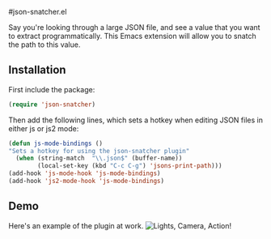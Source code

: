 #json-snatcher.el

Say you're looking through a large JSON file, and see a value that you want to extract programmatically. This Emacs extension will allow you to snatch the path to this value.

## Installation

First include the package:
```lisp
(require 'json-snatcher)
```

Then add the following lines, which sets a hotkey when editing JSON files
in either js or js2 mode:
   ```lisp
   (defun js-mode-bindings ()
   "Sets a hotkey for using the json-snatcher plugin"
   	 (when (string-match  "\\.json$" (buffer-name))
	       (local-set-key (kbd "C-c C-g") 'jsons-print-path)))
   (add-hook 'js-mode-hook 'js-mode-bindings)
   (add-hook 'js2-mode-hook 'js-mode-bindings)
   ```
## Demo
   Here's an example of the plugin at work.
   ![Lights, Camera, Action!](https://github.com/Sterlingg/json-snatcher/raw/master/Demo/demo.gif)

